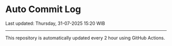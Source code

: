 # Auto Commit Log

Last updated: Thursday, 31-07-2025 15:20 WIB

---

This repository is automatically updated every 2 hour using GitHub Actions.
